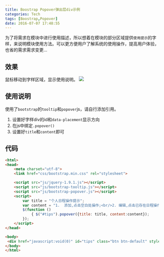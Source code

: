 ```yaml
---
title: Boostrap Popover弹出层div示例
categories: Tech
tags: [Boostrap,Popover]
date: 2016-07-07 17:48:55
---
```


为了将需求在模块中进行使用描述，所以想着在模块的部分区域提供`使用提示`的字样，来说明模块使用方法。可以更方便用户了解系统的使用操作，提高用户体验，也省的需求需求变更...

## 效果

鼠标移动到字样区域，显示使用说明。
![](http://7xncbk.com1.z0.glb.clouddn.com/16-7-7/39381463.jpg)

<!--more--> 

## 使用说明

使用了`bootstrap`的`tooltip`和`popover`js，请自行添加引用。

1. 设置好字样div的id和`data-placement`显示方向
2. 在js中绑定`.popover()`
3. 设置好`title`和`content`即可

## 代码

``` html
<html>
<head>
    <meta charset="utf-8"> 
    <link href="css/bootstrap.min.css" rel="stylesheet"> 

    <script src="js/jquery-1.9.1.js"></script>
    <script src="js/bootstrap-tooltip.js"></script>
    <script src="js/bootstrap-popover.js"></script>
    <script>
        var title = "个人日程操作提示";
        var content = "1.  添加,点击空白处操作;<br/>2. 编辑,点击已存在日程操作;<br/>3. 删除,在编辑框可选择操作;<br/>4. 拖拽与伸缩;对已存在日程可操作.";
        $(function ()
            { $("#tips").popover({title: title, content:content});
        });
    </script>
</head>

<body>
 <div href="javascript:void(0)" id="tips" class="btn btn-default" style="margin-left: 50%;" rel="popover" data-placement="bottom" >使用提示</div>
</body>
</html>

``` 
